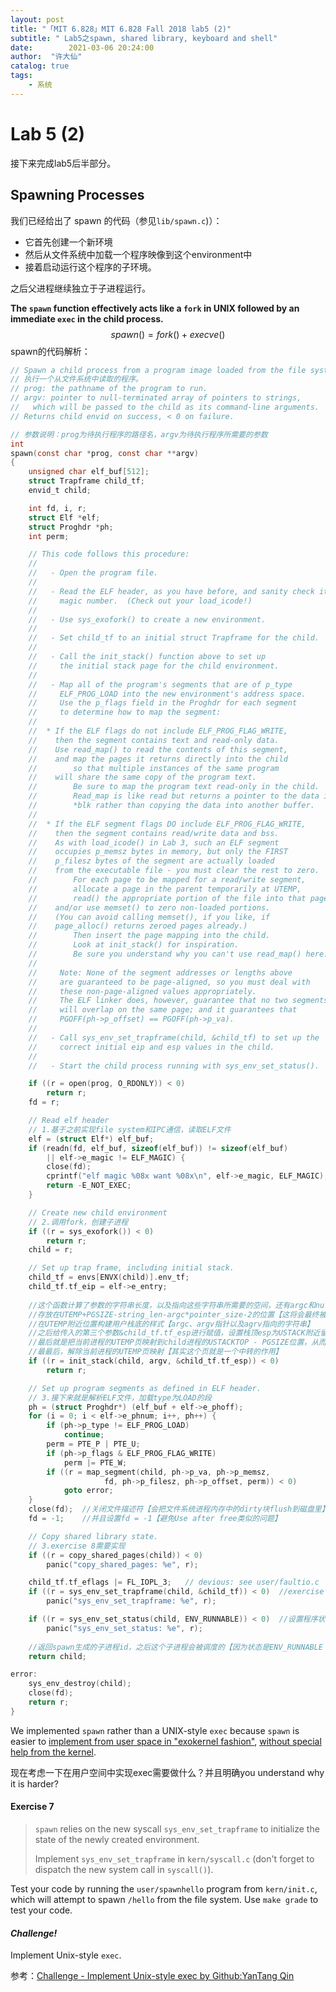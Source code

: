 ```yaml
---
layout: post
title: "「MIT 6.828」MIT 6.828 Fall 2018 lab5 (2)"
subtitle: " Lab5之spawn, shared library, keyboard and shell"
date:        2021-03-06 20:24:00
author:  "许大仙"
catalog: true
tags:
    - 系统
---
```


# Lab 5 (2)

接下来完成lab5后半部分。

## Spawning Processes

我们已经给出了 spawn 的代码（参见`lib/spawn.c`)）：

- 它首先创建一个新环境
- 然后从文件系统中加载一个程序映像到这个environment中
- 接着启动运行这个程序的子环境。

之后父进程继续独立于子进程运行。

**The `spawn` function effectively acts like a `fork` in UNIX followed by an immediate `exec` in the child process.**
$$
spawn() = fork() + execve()
$$
spawn的代码解析：

```c
// Spawn a child process from a program image loaded from the file system.
// 执行一个从文件系统中读取的程序。
// prog: the pathname of the program to run.
// argv: pointer to null-terminated array of pointers to strings,
// 	 which will be passed to the child as its command-line arguments.
// Returns child envid on success, < 0 on failure.

// 参数说明：prog为待执行程序的路径名，argv为待执行程序所需要的参数
int
spawn(const char *prog, const char **argv)
{
	unsigned char elf_buf[512];
	struct Trapframe child_tf;
	envid_t child;

	int fd, i, r;
	struct Elf *elf;
	struct Proghdr *ph;
	int perm;

	// This code follows this procedure:
	//
	//   - Open the program file.
	//
	//   - Read the ELF header, as you have before, and sanity check its
	//     magic number.  (Check out your load_icode!)
	//
	//   - Use sys_exofork() to create a new environment.
	//
	//   - Set child_tf to an initial struct Trapframe for the child.
	//
	//   - Call the init_stack() function above to set up
	//     the initial stack page for the child environment.
	//
	//   - Map all of the program's segments that are of p_type
	//     ELF_PROG_LOAD into the new environment's address space.
	//     Use the p_flags field in the Proghdr for each segment
	//     to determine how to map the segment:
	//
	//	* If the ELF flags do not include ELF_PROG_FLAG_WRITE,
	//	  then the segment contains text and read-only data.
	//	  Use read_map() to read the contents of this segment,
	//	  and map the pages it returns directly into the child
	//        so that multiple instances of the same program
	//	  will share the same copy of the program text.
	//        Be sure to map the program text read-only in the child.
	//        Read_map is like read but returns a pointer to the data in
	//        *blk rather than copying the data into another buffer.
	//
	//	* If the ELF segment flags DO include ELF_PROG_FLAG_WRITE,
	//	  then the segment contains read/write data and bss.
	//	  As with load_icode() in Lab 3, such an ELF segment
	//	  occupies p_memsz bytes in memory, but only the FIRST
	//	  p_filesz bytes of the segment are actually loaded
	//	  from the executable file - you must clear the rest to zero.
	//        For each page to be mapped for a read/write segment,
	//        allocate a page in the parent temporarily at UTEMP,
	//        read() the appropriate portion of the file into that page
	//	  and/or use memset() to zero non-loaded portions.
	//	  (You can avoid calling memset(), if you like, if
	//	  page_alloc() returns zeroed pages already.)
	//        Then insert the page mapping into the child.
	//        Look at init_stack() for inspiration.
	//        Be sure you understand why you can't use read_map() here.
	//
	//     Note: None of the segment addresses or lengths above
	//     are guaranteed to be page-aligned, so you must deal with
	//     these non-page-aligned values appropriately.
	//     The ELF linker does, however, guarantee that no two segments
	//     will overlap on the same page; and it guarantees that
	//     PGOFF(ph->p_offset) == PGOFF(ph->p_va).
	//
	//   - Call sys_env_set_trapframe(child, &child_tf) to set up the
	//     correct initial eip and esp values in the child.
	//
	//   - Start the child process running with sys_env_set_status().

	if ((r = open(prog, O_RDONLY)) < 0)
		return r;
	fd = r;	

	// Read elf header
    // 1.基于之前实现file system和IPC通信，读取ELF文件
	elf = (struct Elf*) elf_buf;
	if (readn(fd, elf_buf, sizeof(elf_buf)) != sizeof(elf_buf)
	    || elf->e_magic != ELF_MAGIC) {
		close(fd);
		cprintf("elf magic %08x want %08x\n", elf->e_magic, ELF_MAGIC);
		return -E_NOT_EXEC;
	}

	// Create new child environment
    // 2.调用fork，创建子进程
	if ((r = sys_exofork()) < 0)
		return r;
	child = r;

	// Set up trap frame, including initial stack.
	child_tf = envs[ENVX(child)].env_tf;
	child_tf.tf_eip = elf->e_entry;
	
    //这个函数计算了参数的字符串长度，以及指向这些字符串所需要的空间，还有argc和null-terminate的空间
    //存放在UTEMP+PGSIZE-string_len-argc*pointer_size-2的位置【这将会最终被复制到进程空间的栈帧的底部】
    //在UTEMP附近位置构建用户栈底的样式【argc、argv指针以及agrv指向的字符串】
	//之后给传入的第三个参数&child_tf.tf_esp进行赋值，设置栈顶esp为USTACK附近留足以上空间的地方。
    //最后就是把当前进程的UTEMP页映射到child进程的USTACKTOP - PGSIZE位置，从而构成child进程的栈帧
    //最最后，解除当前进程的UTEMP页映射【其实这个页就是一个中转的作用】
	if ((r = init_stack(child, argv, &child_tf.tf_esp)) < 0)
		return r;

	// Set up program segments as defined in ELF header.
    // 3.接下来就是解析ELF文件，加载type为LOAD的段
	ph = (struct Proghdr*) (elf_buf + elf->e_phoff);
	for (i = 0; i < elf->e_phnum; i++, ph++) {
		if (ph->p_type != ELF_PROG_LOAD)
			continue;
		perm = PTE_P | PTE_U;
		if (ph->p_flags & ELF_PROG_FLAG_WRITE)
			perm |= PTE_W;
		if ((r = map_segment(child, ph->p_va, ph->p_memsz,
				     fd, ph->p_filesz, ph->p_offset, perm)) < 0)
			goto error;
	}
	close(fd);	//关闭文件描述符【会把文件系统进程内存中的dirty块flush到磁盘里】
	fd = -1;	//并且设置fd = -1【避免Use after free类似的问题】

	// Copy shared library state.
    // 3.exercise 8需要实现
	if ((r = copy_shared_pages(child)) < 0)
		panic("copy_shared_pages: %e", r);

	child_tf.tf_eflags |= FL_IOPL_3;   // devious: see user/faultio.c
	if ((r = sys_env_set_trapframe(child, &child_tf)) < 0)	//exercise 7需要实现
		panic("sys_env_set_trapframe: %e", r);

	if ((r = sys_env_set_status(child, ENV_RUNNABLE)) < 0)	//设置程序状态为可执行
		panic("sys_env_set_status: %e", r);
	
    //返回spawn生成的子进程id，之后这个子进程会被调度的【因为状态是ENV_RUNNABLE
	return child;	

error:
	sys_env_destroy(child);
	close(fd);
	return r;
}
```

We implemented `spawn` rather than a UNIX-style `exec` because `spawn` is easier to <u>implement from user space in "exokernel fashion"</u>, <u>without special help from the kernel</u>. 

现在考虑一下在用户空间中实现exec需要做什么？并且明确you understand why it is harder?

#### Exercise 7

>`spawn` relies on the new syscall `sys_env_set_trapframe` to initialize the state of the newly created environment. 
>
>Implement `sys_env_set_trapframe` in `kern/syscall.c` (don't forget to dispatch the new system call in `syscall()`).







Test your code by running the `user/spawnhello` program from `kern/init.c`, which will attempt to spawn `/hello` from the file system. Use `make grade` to test your code.

#### *Challenge!* 

Implement Unix-style `exec`.

参考：[Challenge - Implement Unix-style exec by Github:YanTang Qin](https://qinstaunch.github.io/2020/01/31/MIT-6-828-LAB5-File-system-Spawn-and-Shell/#OSELAB5_C.7.CHALLENGE)